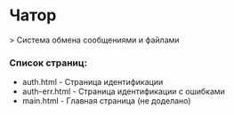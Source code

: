 <h1>Чатор</h1>
> Система обмена сообщениями и файлами

### Список страниц:
* auth.html - Страница идентификации
* auth-err.html - Страница идентификации с ошибками
* main.html - Главная страница (не доделано)
